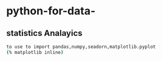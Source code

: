 # python-for-data-
## statistics Analayics

```sh
to use to import pandas,numpy,seadorn,matplotlib.pyplot
(% matplotlib inline)
```
